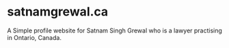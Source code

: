 # satnamgrewal.ca
A Simple profile website for Satnam Singh Grewal who is a lawyer practising in Ontario, Canada.
